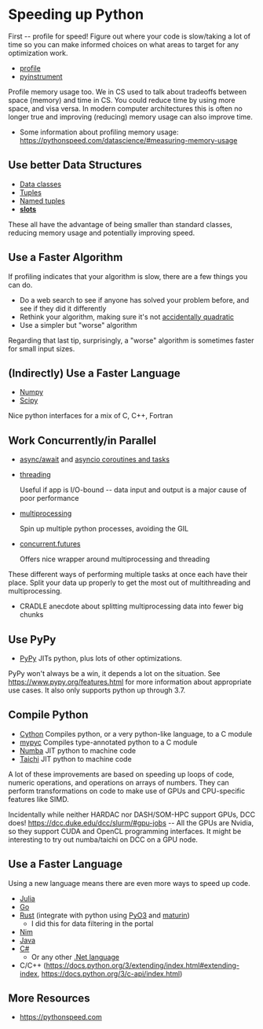 # Speeding up Python

First -- profile for speed! Figure out where your code is slow/taking a lot of time so you can make informed choices on what areas to target for any optimization work.

* [profile](https://docs.python.org/3/library/profile.html)
* [pyinstrument](https://github.com/joerick/pyinstrument/)

Profile memory usage too. We in CS used to talk about tradeoffs between space (memory) and time in CS. You could reduce time by using more space, and visa versa. In modern computer architectures this is often no longer true and improving (reducing) memory usage can also improve time.

* Some information about profiling memory usage: https://pythonspeed.com/datascience/#measuring-memory-usage

## Use better Data Structures
* [Data classes](https://docs.python.org/3/library/dataclasses.html)
* [Tuples](https://docs.python.org/3/tutorial/datastructures.html#tuples-and-sequences)
* [Named tuples](https://docs.python.org/3/library/collections.html#collections.namedtuple)
* [__slots__](https://wiki.python.org/moin/UsingSlots)

These all have the advantage of being smaller than standard classes, reducing memory usage and potentially improving speed.

## Use a Faster Algorithm
If profiling indicates that your algorithm is slow, there are a few things you can do.

* Do a web search to see if anyone has solved your problem before, and see if they did it differently
* Rethink your algorithm, making sure it's not [accidentally quadratic](https://accidentallyquadratic.tumblr.com)
* Use a simpler but "worse" algorithm

Regarding that last tip, surprisingly, a "worse" algorithm is sometimes faster for small input sizes.

## (Indirectly) Use a Faster Language
* [Numpy](https://numpy.org)
* [Scipy](https://numpy.org)

Nice python interfaces for a mix of C, C++, Fortran

## Work Concurrently/in Parallel
* [async/await](https://docs.python.org/3/library/asyncio.html) and [asyncio coroutines and tasks](https://docs.python.org/3/library/asyncio-task.html)
* [threading](https://docs.python.org/3/library/threading.html)

    Useful if app is I/O-bound -- data input and output is a major cause of poor performance

* [multiprocessing](https://docs.python.org/3/library/multiprocessing.html)

    Spin up multiple python processes, avoiding the GIL

* [concurrent.futures](https://docs.python.org/3/library/concurrent.futures.html)

    Offers nice wrapper around multiprocessing and threading

These different ways of performing multiple tasks at once each have their place. Split your data up properly to get the most out of multithreading and multiprocessing.

* CRADLE anecdote about splitting multiprocessing data into fewer big chunks

## Use PyPy
* [PyPy](https://www.pypy.org) JITs python, plus lots of other optimizations.

PyPy won't always be a win, it depends a lot on the situation. See https://www.pypy.org/features.html for more information about appropriate use cases. It also only supports python up through 3.7.

## Compile Python
* [Cython](https://cython.org) Compiles python, or a very python-like language, to a C module
* [mypyc](https://github.com/mypyc/mypyc) Compiles type-annotated python to a C module
* [Numba](https://numba.pydata.org) JIT python to machine code
* [Taichi](https://www.taichi-lang.org) JIT python to machine code

A lot of these improvements are based on speeding up loops of code, numeric operations, and operations
on arrays of numbers. They can perform transformations on code to make use of GPUs and CPU-specific features like SIMD.

Incidentally while neither HARDAC nor DASH/SOM-HPC support GPUs, DCC does! https://dcc.duke.edu/dcc/slurm/#gpu-jobs -- All the GPUs are Nvidia, so they support CUDA and OpenCL programming interfaces. It might be interesting to try out numba/taichi on DCC on a GPU node.

## Use a Faster Language
Using a new language means there are even more ways to speed up code. 

* [Julia](https://julialang.org)
* [Go](https://golang.org)
* [Rust](https://rust-lang.org/) (integrate with python using [PyO3](https://pyo3.rs/) and [maturin](https://maturin.rs))
  * I did this for data filtering in the portal
* [Nim](https://nim-lang.org)
* [Java](https://www.java.com/en/)
* [C#](https://learn.microsoft.com/en-us/dotnet/csharp/)
  * Or any other [.Net language](https://learn.microsoft.com/en-us/dotnet/)
* C/C++ (https://docs.python.org/3/extending/index.html#extending-index, https://docs.python.org/3/c-api/index.html)

## More Resources
* https://pythonspeed.com
